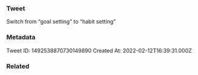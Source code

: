 ### Tweet
Switch from “goal setting” to “habit setting”

### Metadata
Tweet ID: 1492538870730149890
Created At: 2022-02-12T16:39:31.000Z

### Related

